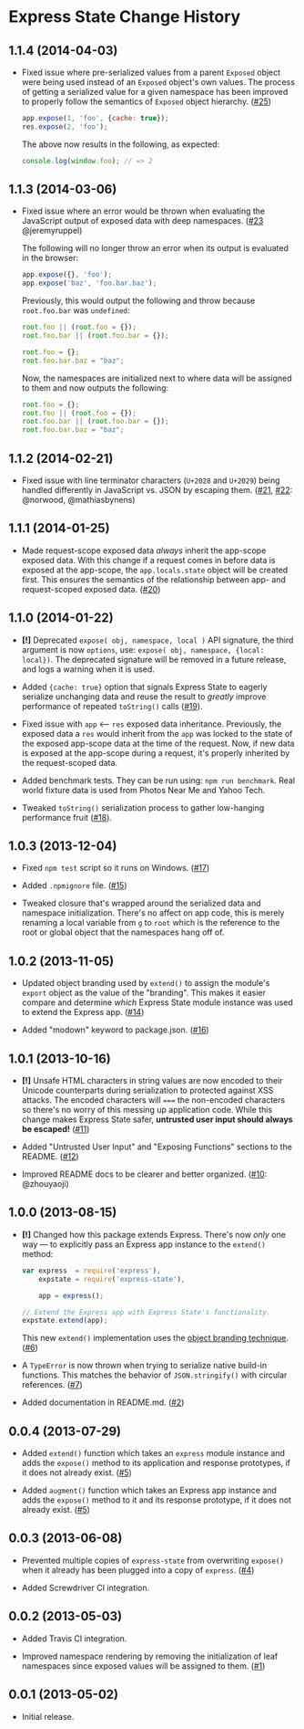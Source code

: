 Express State Change History
============================

1.1.4 (2014-04-03)
------------------

* Fixed issue where pre-serialized values from a parent `Exposed` object were
  being used instead of an `Exposed` object's own values. The process of getting
  a serialized value for a given namespace has been improved to properly follow
  the semantics of `Exposed` object hierarchy. ([#25][])

    ```javascript
    app.expose(1, 'foo', {cache: true});
    res.expose(2, 'foo');
    ```

  The above now results in the following, as expected:

    ```javascript
    console.log(window.foo); // => 2
    ```


[#25]: https://github.com/yahoo/express-state/issues/25


1.1.3 (2014-03-06)
------------------

* Fixed issue where an error would be thrown when evaluating the JavaScript
  output of exposed data with deep namespaces. ([#23][] @jeremyruppel)

  The following will no longer throw an error when its output is evaluated in
  the browser:

    ```javascript
    app.expose({}, 'foo');
    app.expose('baz', 'foo.bar.baz');
    ```

  Previously, this would output the following and throw because `root.foo.bar`
  was `undefined`:

    ```javascript
    root.foo || (root.foo = {});
    root.foo.bar || (root.foo.bar = {});

    root.foo = {};
    root.foo.bar.baz = "baz";
    ```

  Now, the namespaces are initialized next to where data will be assigned to
  them and now outputs the following:

    ```javascript
    root.foo = {};
    root.foo || (root.foo = {});
    root.foo.bar || (root.foo.bar = {});
    root.foo.bar.baz = "baz";
    ```


[#23]: https://github.com/yahoo/express-state/issues/23


1.1.2 (2014-02-21)
------------------

* Fixed issue with line terminator characters (`U+2028` and `U+2029`) being
  handled differently in JavaScript vs. JSON by escaping them.
  ([#21][], [#22][]: @norwood, @mathiasbynens)


[#21]: https://github.com/yahoo/express-state/issues/21
[#22]: https://github.com/yahoo/express-state/issues/22


1.1.1 (2014-01-25)
------------------

* Made request-scope exposed data *always* inherit the app-scope exposed data.
  With this change if a request comes in before data is exposed at the
  app-scope, the `app.locals.state` object will be created first. This ensures
  the semantics of the relationship between app- and request-scoped exposed
  data. ([#20][])


[#20]: https://github.com/yahoo/express-state/issues/20


1.1.0 (2014-01-22)
------------------

* __[!]__ Deprecated `expose( obj, namespace, local )` API signature, the third
  argument is now `options`, use: `expose( obj, namespace, {local: local})`. The
  deprecated signature will be removed in a future release, and logs a warning
  when it is used.

* Added `{cache: true}` option that signals Express State to eagerly serialize
  unchanging data and reuse the result to *greatly* improve performance of
  repeated `toString()` calls ([#19][]).

* Fixed issue with `app` <-- `res` exposed data inheritance. Previously, the
  exposed data a `res` would inherit from the `app` was locked to the state of
  the exposed app-scope data at the time of the request. Now, if new data is
  exposed at the app-scope during a request, it's properly inherited by the
  request-scoped data.

* Added benchmark tests. They can be run using: `npm run benchmark`. Real world
  fixture data is used from Photos Near Me and Yahoo Tech.

* Tweaked `toString()` serialization process to gather low-hanging performance
  fruit ([#18][]).


[#18]: https://github.com/yahoo/express-state/issues/18
[#19]: https://github.com/yahoo/express-state/issues/19


1.0.3 (2013-12-04)
------------------

* Fixed `npm test` script so it runs on Windows. ([#17][])

* Added `.npmignore` file. ([#15][])

* Tweaked closure that's wrapped around the serialized data and namespace
  initialization. There's no affect on app code, this is merely renaming a local
  variable from `g` to `root` which is the reference to the root or global
  object that the namespaces hang off of.


[#15]: https://github.com/yahoo/express-state/issues/15
[#17]: https://github.com/yahoo/express-state/issues/17


1.0.2 (2013-11-05)
------------------

* Updated object branding used by `extend()` to assign the module's `export`
  object as the value of the "branding". This makes it easier compare and
  determine _which_ Express State module instance was used to extend the Express
  app. ([#14][])

* Added "modown" keyword to package.json. ([#16][])


[#14]: https://github.com/yahoo/express-state/issues/14
[#16]: https://github.com/yahoo/express-state/issues/16


1.0.1 (2013-10-16)
------------------

* __[!]__ Unsafe HTML characters in string values are now encoded to their
  Unicode counterparts during serialization to protected against XSS attacks.
  The encoded characters will `===` the non-encoded characters so there's no
  worry of this messing up application code. While this change makes Express
  State safer, **untrusted user input should always be escaped!** ([#11][])

* Added "Untrusted User Input" and "Exposing Functions" sections to the README.
  ([#12][])

* Improved README docs to be clearer and better organized. ([#10][]: @zhouyaoji)


[#10]: https://github.com/yahoo/express-state/issues/10
[#11]: https://github.com/yahoo/express-state/issues/11
[#12]: https://github.com/yahoo/express-state/issues/12


1.0.0 (2013-08-15)
------------------

* __[!]__ Changed how this package extends Express. There's now _only_ one way —
  to explicitly pass an Express app instance to the `extend()` method:

    ```javascript
    var express  = require('express'),
        expstate = require('express-state'),

        app = express();

    // Extend the Express app with Express State's functionality.
    expstate.extend(app);
    ```

  This new `extend()` implementation uses the
  [object branding technique](https://gist.github.com/ericf/6133744). ([#6][])

* A `TypeError` is now thrown when trying to serialize native build-in
  functions. This matches the behavior of `JSON.stringify()` with circular
  references. ([#7][])

* Added documentation in README.md. ([#2][])


[#2]: https://github.com/yahoo/express-state/issues/2
[#6]: https://github.com/yahoo/express-state/issues/6
[#7]: https://github.com/yahoo/express-state/issues/7


0.0.4 (2013-07-29)
------------------

* Added `extend()` function which takes an `express` module instance and adds
  the `expose()` method to its application and response prototypes, if it does
  not already exist. ([#5][])

* Added `augment()` function which takes an Express app instance and adds the
  `expose()` method to it and its response prototype, if it does not already
  exist. ([#5][])


[#5]: https://github.com/yahoo/express-state/issues/5


0.0.3 (2013-06-08)
------------------

* Prevented multiple copies of `express-state` from overwriting `expose()` when
  it already has been plugged into a copy of `express`. ([#4][])

* Added Screwdriver CI integration.


[#4]: https://github.com/yahoo/express-state/issues/4


0.0.2 (2013-05-03)
------------------

* Added Travis CI integration.

* Improved namespace rendering by removing the initialization of leaf namespaces
  since exposed values will be assigned to them. ([#1][])


[#1]: https://github.com/yahoo/express-state/issues/1


0.0.1 (2013-05-02)
------------------

* Initial release.
